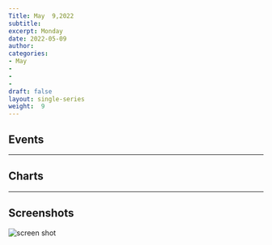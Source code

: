 ```yaml
---
Title: May  9,2022
subtitle: 
excerpt: Monday
date: 2022-05-09
author:
categories:
- May
-
-
-
draft: false
layout: single-series
weight:  9
---
```



## Events



---



## Charts
---



## Screenshots



![screen shot](20220509_000xxx.png)
